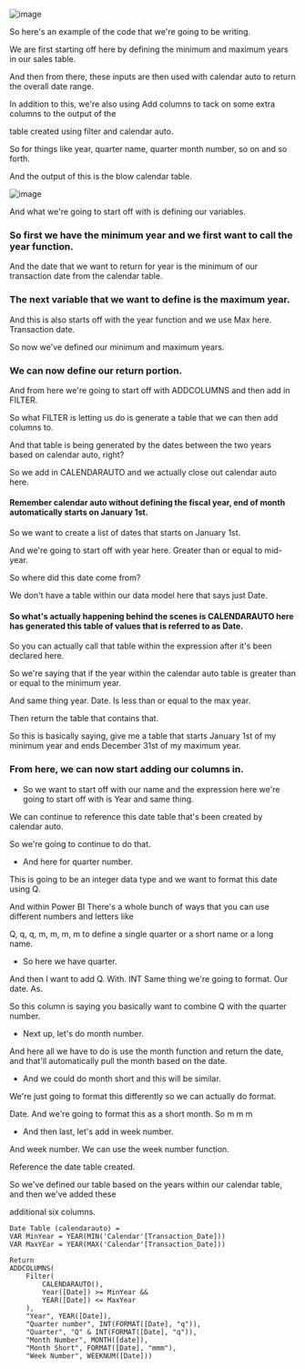 ![image](https://github.com/liubovkyry/DAX/assets/118057504/7deb90cc-81c0-4738-9e23-e8da9dde6d0a)



So here's an example of the code that we're going to be writing.

We are first starting off here by defining the minimum and maximum years in our sales table.

And then from there, these inputs are then used with calendar auto to return the overall date range.

In addition to this, we're also using Add columns to tack on some extra columns to the output of the

table created using filter and calendar auto.

So for things like year, quarter name, quarter month number, so on and so forth.

And the output of this is the blow calendar table.

![image](https://github.com/liubovkyry/DAX/assets/118057504/4612fee7-bf33-46d4-b3ea-3fc0286ade1d)

<!--  -->

And what we're going to start off with is defining our variables.

### So first we have the minimum year and we first want to call the year function.

And the date that we want to return for year is the minimum of our transaction date from the calendar table.

### The next variable that we want to define is the maximum year.

And this is also starts off with the year function and we use Max here. Transaction date.



So now we've defined our minimum and maximum years.

### We can now define our return portion.


And from here we're going to start off with ADDCOLUMNS and then add in FILTER.


So what FILTER is letting us do is generate a table that we can then add columns to.

And that table is being generated by the dates between the two years based on calendar auto, right?

So we add in CALENDARAUTO and we actually close out calendar auto here.

#### Remember calendar auto without defining the fiscal year, end of month automatically starts on January 1st.

So we want to create a list of dates that starts on January 1st.

And we're going to start off with year here. Greater than or equal to mid-year.


So where did this date come from?



We don't have a table within our data model here that says just Date.

#### So what's actually happening behind the scenes is CALENDARAUTO here has generated this table of values that is referred to as Date.

So you can actually call that table within the expression after it's been declared here.

So we're saying that if the year within the calendar auto table is greater than or equal to the minimum year.

And same thing year. Date. Is less than or equal to the max year.


Then return the table that contains that.

So this is basically saying, give me a table that starts January 1st of my minimum year and ends December 31st of my maximum year.


### From here, we can now start adding our columns in.


- So we want to start off with our name and the expression here we're going to start off with is Year and same thing.

We can continue to reference this date table that's been created by calendar auto.

So we're going to continue to do that.

 - And here for quarter number.

This is going to be an integer data type and we want to format this date using Q.

And within Power BI There's a whole bunch of ways that you can use different numbers and letters like

Q, q, q, m, m, m, m to define a single quarter or a short name or a long name.


 - So here we have quarter.

And then I want to add Q. With. INT Same thing we're going to format. Our date. As.

So this column is saying you basically want to combine Q with the quarter number.


 - Next up, let's do month number.

And here all we have to do is use the month function and return the date, and that'll automatically pull the month based on the date.

 - And we could do month short and this will be similar.

We're just going to format this differently so we can actually do format.

Date. And we're going to format this as a short month. So m m m 

 - And then last, let's add in week number.

And week number. We can use the week number function.


Reference the date table created.


So we've defined our table based on the years within our calendar table, and then we've added these

additional six columns.

```
Date Table (calendarauto) = 
VAR MinYear = YEAR(MIN('Calendar'[Transaction_Date]))
VAR MaxYEar = YEAR(MAX('Calendar'[Transaction_Date]))

Return
ADDCOLUMNS(
    Filter(
        CALENDARAUTO(),
        Year([Date]) >= MinYear &&
        YEAR([Date]) <= MaxYear
    ),
    "Year", YEAR([Date]),
    "Quarter number", INT(FORMAT([Date], "q")),
    "Quarter", "Q" & INT(FORMAT([Date], "q")),
    "Month Number", MONTH([date]),
    "Month Short", FORMAT([Date], "mmm"),
    "Week Number", WEEKNUM([Date]))
```
